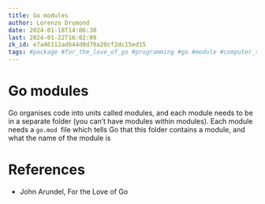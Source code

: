 ```yaml
---
title: Go modules
author: Lorenzo Drumond
date: 2024-01-18T14:06:30
last: 2024-01-22T16:02:09
zk_id: e7a46112ad644d0d70a20cf2dc15ed15
tags: #package #for_the_love_of_go #programming #go #module #computer_science
---
```



# Go modules
Go organises code into units called modules, and each module needs to be in a separate folder (you can’t have modules within modules). Each module needs a `go.mod `file which tells Go that this folder contains a module, and what the name of the module is

# References
- John Arundel, For the Love of Go
